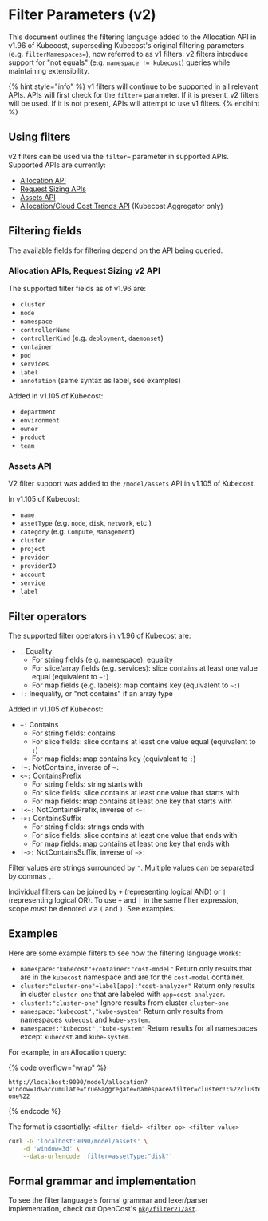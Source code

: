# Filter Parameters (v2)

This document outlines the filtering language added to the Allocation API in v1.96 of Kubecost, superseding Kubecost's original filtering parameters (e.g. `filterNamespaces=`), now referred to as v1 filters. v2 filters introduce support for "not equals" (e.g. `namespace != kubecost`) queries while maintaining extensibility.

{% hint style="info" %}
v1 filters will continue to be supported in all relevant APIs. APIs will first check for the `filter=` parameter. If it is present, v2 filters will be used. If it is not present, APIs will attempt to use v1 filters.
{% endhint %}

## Using filters

v2 filters can be used via the `filter=` parameter in supported APIs. Supported APIs are currently:

* [Allocation API](api-allocation.md)
* [Request Sizing APIs](api-request-right-sizing-v2.md)
* [Assets API](assets-api.md)
* [Allocation/Cloud Cost Trends API](cloud-cost-api/cloud-cost-trends-api.md) (Kubecost Aggregator only)

## Filtering fields

The available fields for filtering depend on the API being queried.

### Allocation APIs, Request Sizing v2 API

The supported filter fields as of v1.96 are:

* `cluster`
* `node`
* `namespace`
* `controllerName`
* `controllerKind` (e.g. `deployment`, `daemonset`)
* `container`
* `pod`
* `services`
* `label`
* `annotation` (same syntax as label, see examples)

Added in v1.105 of Kubecost:

* `department`
* `environment`
* `owner`
* `product`
* `team`

### Assets API

V2 filter support was added to the `/model/assets` API in v1.105 of Kubecost.

In v1.105 of Kubecost:

* `name`
* `assetType` (e.g. `node`, `disk`, `network`, etc.)
* `category` (e.g. `Compute`, `Management`)
* `cluster`
* `project`
* `provider`
* `providerID`
* `account`
* `service`
* `label`

## Filter operators

The supported filter operators in v1.96 of Kubecost are:

* `:` Equality
  * For string fields (e.g. namespace): equality
  * For slice/array fields (e.g. services): slice contains at least one value equal (equivalent to `~:`)
  * For map fields (e.g. labels): map contains key (equivalent to `~:`)
* `!:` Inequality, or "not contains" if an array type

Added in v1.105 of Kubecost:

* `~:` Contains
  * For string fields: contains
  * For slice fields: slice contains at least one value equal (equivalent to `:`)
  * For map fields: map contains key (equivalent to `:`)
* `!~:` NotContains, inverse of `~:`
* `<~:` ContainsPrefix
  * For string fields: string starts with
  * For slice fields: slice contains at least one value that starts with
  * For map fields: map contains at least one key that starts with
* `!<~:` NotContainsPrefix, inverse of `<~:`
* `~>:` ContainsSuffix
  * For string fields: strings ends with
  * For slice fields: slice contains at least one value that ends with
  * For map fields: map contains at least one key that ends with
* `!~>:` NotContainsSuffix, inverse of `~>:`

Filter values are strings surrounded by `"`. Multiple values can be separated by commas `,`.

Individual filters can be joined by `+` (representing logical AND) or `|` (representing logical OR). To use `+` and `|` in the same filter expression, scope _must_ be denoted via `(` and `)`. See examples.

## Examples

Here are some example filters to see how the filtering language works:

* `namespace:"kubecost"+container:"cost-model"` Return only results that are in the `kubecost` namespace and are for the `cost-model` container.
* `cluster:"cluster-one"+label[app]:"cost-analyzer"` Return only results in cluster `cluster-one` that are labeled with `app=cost-analyzer`.
* `cluster!:"cluster-one"` Ignore results from cluster `cluster-one`
* `namespace:"kubecost","kube-system"` Return only results from namespaces `kubecost` and `kube-system`.
* `namespace!:"kubecost","kube-system"` Return results for all namespaces except `kubecost` and `kube-system`.

For example, in an Allocation query:

{% code overflow="wrap" %}
```
http://localhost:9090/model/allocation?window=1d&accumulate=true&aggregate=namespace&filter=cluster!:%22cluster-one%22
```
{% endcode %}

The format is essentially: `<filter field> <filter op> <filter value>`

```sh
curl -G 'localhost:9090/model/assets' \
    -d 'window=3d' \
    --data-urlencode 'filter=assetType:"disk"'
```

## Formal grammar and implementation

To see the filter language's formal grammar and lexer/parser implementation, check out OpenCost's [`pkg/filter21/ast`](https://github.com/opencost/opencost/tree/develop/core/pkg/filter/ast).
